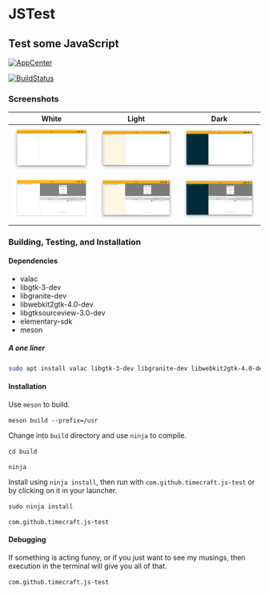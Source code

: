 # JSTest
## Test some JavaScript

[![AppCenter](https://appcenter.elementary.io/badge.svg)](https://appcenter.elementary.io/com.github.timecraft.js-test)

[![BuildStatus](https://travis-ci.org/Timecraft/js_test.svg?branch=master)](https://travis-ci.org/Timecraft/js_test)


### Screenshots

| **White** | **Light** | **Dark** |
| -------- | -------- | --------- |
|![JSTestScreenshot](https://github.com/Timecraft/JS_Test/blob/master/data/images/com.github.timecraft.js-test.mainwindow.white.png)| ![JSTestScreenshot](https://github.com/Timecraft/JS_Test/blob/master/data/images/com.github.timecraft.js-test.mainwindow.light.png) | ![JSTestScreenshot](https://github.com/Timecraft/JS_Test/blob/master/data/images/com.github.timecraft.js-test.mainwindow.dark.png)
|![JSTestScreenshot](https://github.com/Timecraft/JS_Test/blob/master/data/images/com.github.timecraft.js-test.sample.white.png) | ![JSTestScreenshot](https://github.com/Timecraft/JS_Test/blob/master/data/images/com.github.timecraft.js-test.sample.light.png) | ![JSTestScreenshot](https://github.com/Timecraft/JS_Test/blob/master/data/images/com.github.timecraft.js-test.sample.dark.png)


### Building, Testing, and Installation
#### Dependencies

- valac
- libgtk-3-dev
- libgranite-dev
- libwebkit2gtk-4.0-dev
- libgtksourceview-3.0-dev
- elementary-sdk
- meson

##### A one liner
```bash
sudo apt install valac libgtk-3-dev libgranite-dev libwebkit2gtk-4.0-dev libgtksourceview-3.0-dev elementary-sdk meson
```

#### Installation

Use `meson` to build.

`meson build --prefix=/usr`

Change into `build` directory and use `ninja` to compile.

`cd build`

`ninja`

Install using `ninja install`, then run with `com.github.timecraft.js-test` or by clicking on it in your launcher.

`sudo ninja install`

`com.github.timecraft.js-test`

#### Debugging

If something is acting funny, or if you just want to see my musings, then execution in the terminal will give you all of that.

`com.github.timecraft.js-test`
